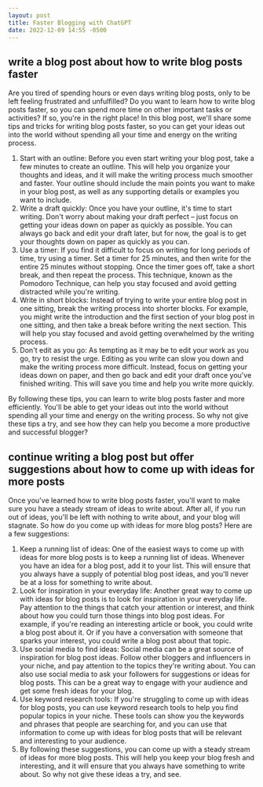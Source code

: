 ```yaml
---
layout: post
title: Faster Blogging with ChatGPT
date: 2022-12-09 14:55 -0500
---
```


## write a blog post about how to write blog posts faster

Are you tired of spending hours or even days writing blog posts, only to be left feeling frustrated and unfulfilled? Do you want to learn how to write blog posts faster, so you can spend more time on other important tasks or activities? If so, you're in the right place! In this blog post, we'll share some tips and tricks for writing blog posts faster, so you can get your ideas out into the world without spending all your time and energy on the writing process.

1. Start with an outline: Before you even start writing your blog post, take a few minutes to create an outline. This will help you organize your thoughts and ideas, and it will make the writing process much smoother and faster. Your outline should include the main points you want to make in your blog post, as well as any supporting details or examples you want to include.
2. Write a draft quickly: Once you have your outline, it's time to start writing. Don't worry about making your draft perfect – just focus on getting your ideas down on paper as quickly as possible. You can always go back and edit your draft later, but for now, the goal is to get your thoughts down on paper as quickly as you can.
3. Use a timer: If you find it difficult to focus on writing for long periods of time, try using a timer. Set a timer for 25 minutes, and then write for the entire 25 minutes without stopping. Once the timer goes off, take a short break, and then repeat the process. This technique, known as the Pomodoro Technique, can help you stay focused and avoid getting distracted while you're writing.
4. Write in short blocks: Instead of trying to write your entire blog post in one sitting, break the writing process into shorter blocks. For example, you might write the introduction and the first section of your blog post in one sitting, and then take a break before writing the next section. This will help you stay focused and avoid getting overwhelmed by the writing process.
5. Don't edit as you go: As tempting as it may be to edit your work as you go, try to resist the urge. Editing as you write can slow you down and make the writing process more difficult. Instead, focus on getting your ideas down on paper, and then go back and edit your draft once you've finished writing. This will save you time and help you write more quickly.

By following these tips, you can learn to write blog posts faster and more efficiently. You'll be able to get your ideas out into the world without spending all your time and energy on the writing process. So why not give these tips a try, and see how they can help you become a more productive and successful blogger?

## continue writing a blog post but offer suggestions about how to come up with ideas for more posts

Once you've learned how to write blog posts faster, you'll want to make sure you have a steady stream of ideas to write about. After all, if you run out of ideas, you'll be left with nothing to write about, and your blog will stagnate. So how do you come up with ideas for more blog posts? Here are a few suggestions:

1. Keep a running list of ideas: One of the easiest ways to come up with ideas for more blog posts is to keep a running list of ideas. Whenever you have an idea for a blog post, add it to your list. This will ensure that you always have a supply of potential blog post ideas, and you'll never be at a loss for something to write about.
2. Look for inspiration in your everyday life: Another great way to come up with ideas for blog posts is to look for inspiration in your everyday life. Pay attention to the things that catch your attention or interest, and think about how you could turn those things into blog post ideas. For example, if you're reading an interesting article or book, you could write a blog post about it. Or if you have a conversation with someone that sparks your interest, you could write a blog post about that topic.
3. Use social media to find ideas: Social media can be a great source of inspiration for blog post ideas. Follow other bloggers and influencers in your niche, and pay attention to the topics they're writing about. You can also use social media to ask your followers for suggestions or ideas for blog posts. This can be a great way to engage with your audience and get some fresh ideas for your blog.
4. Use keyword research tools: If you're struggling to come up with ideas for blog posts, you can use keyword research tools to help you find popular topics in your niche. These tools can show you the keywords and phrases that people are searching for, and you can use that information to come up with ideas for blog posts that will be relevant and interesting to your audience.
5. By following these suggestions, you can come up with a steady stream of ideas for more blog posts. This will help you keep your blog fresh and interesting, and it will ensure that you always have something to write about. So why not give these ideas a try, and see.
